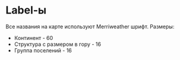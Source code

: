 # Label-ы
Все названия на карте используют Merriweather шрифт. 
Размеры:
- Континент - 60
- Структура с размером в гору - 16
- Группа поселений - 16